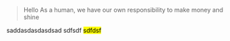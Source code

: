 >Hello As a human, we have our own responsibility to make money and shine


saddasdasdasdsad sdfsdf <mark>sdfdsf</mark>